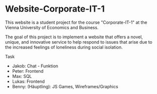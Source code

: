 # Website-Corporate-IT-1
This website is a student project for the course "Corporate-IT-1" at the Vienna University of Economics and Business.

The goal of this project is to implement a website that offers a novel, unique, and innovative service to help respond to issues that arise due to the increased feelings of loneliness during social isolation.

Task

<ul>
  <li> Jakob: Chat - Funktion </li>
  <li> Peter: Frontend </li>
  <li> Max:   SQL </li>
  <li> Lukas: Frontend </li>
  <li> Benny: (Häuptling): JS Games, Wireframes/Graphics </li> 
</ul>
